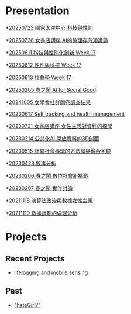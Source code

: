 # Presentation
*[20250723 國家太空中心 科技與性別]()

*[20250726 女書店講座 AI的倫理存有知識論](https://docs.google.com/presentation/d/e/2PACX-1vRV6pjrrCQkQNl4AXF7irIcNoy5xH_H7kFCJrw4cDLlnchz6hG9qRTB0HcCy9nI4kYXCG2XxPGJuoox/pub?start=false&loop=false&delayms=3000)

*[20250611 科技與性別化創新 Week 17]()

*[20250612 性別與科技 Week 17]()

*[20250613 社會學 Week 17]()

*[20250205 春之鬧 AI for Social Good]()

*[20241005 女學會社群問卷調查結果]()

*[20230617 Self tracking and health management]()

*[20230721 女書店講座 女性主義對資料的探問]()

*[20230214 公共化AI 開放資料的3D剖面]()

*[20230515 計算社會科學的方法論與融合可能]()

*[20230428 敘事分析]()

*[20230206 春之鬧 數位社會新挑戰]()

*[20230207 春之鬧 實作討論]()


*[20211118 演算法政治與數據女性主義]()

*[20211119 數據計劃的倫理分析]()


# Projects

## Recent Projects
* [lifelogging and mobile sensing]()

## Past
* ["hateGirl?"]()

